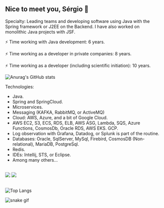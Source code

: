 ## Nice to meet you, Sérgio 👋

Specialty: Leading teams and developing software using Java with the Spring framework or J2EE on the Backend. I have also worked on monolithic Java projects with JSF.

⚡ Time working with Java development: 6 years.

⚡ Time working as a developer in private companies: 8 years.

⚡ Time working as a developer (including scientific initiation): 10 years.

![Anurag's GitHub stats](https://github-readme-stats.vercel.app/api?username=sergiothiago\&bg_color=30,e96443,904e95\&title_color=fff\&text_color=fff)

Technologies:

- Java.
- Spring and SpringCloud.
- Microservices.
- Messaging (KAFKA, RabbitMQ, or ActiveMQ)
- Cloud: AWS, Azure, and a bit of Google Cloud.
- AWS EC2, S3, ECS, RDS, ELB, AWS ASG, Lambda, SQS, Azure Functions, CosmosDb, Oracle RDS, AWS EKS. GCP.
- Log observation with Grafana, Datadog, or Splunk is part of the routine.
- Databases: Oracle, SqlServer, MySql, Firebird, CosmosDB (Non-relational), MariaDB, PostgreSql.
- Redis.
- IDEs: Intellij, STS, or Eclipse.
- Among many others...


 <br>
<div>
  <a href = "mailto:sergiothiagovrb@gmail.com"><img src="https://img.shields.io/badge/-Gmail-%23333?style=for-the-badge&logo=gmail&logoColor=white" target="_blank"></a>
  <a href="https://www.linkedin.com/in/sergio-thiago-mendonca/" target="_blank"><img src="https://img.shields.io/badge/-LinkedIn-%230077B5?style=for-the-badge&logo=linkedin&logoColor=white" target="_blank"></a> 
</div>

 <br>
 
![Top Langs](https://github-readme-stats.vercel.app/api/top-langs/?username=sergiothiago)

![snake gif](https://github.com/sergiothiago/sergiothiago/blob/output/github-contribution-grid-snake.gif)

 



